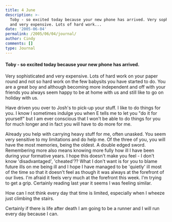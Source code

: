 ```yaml
---
title: 4 June
description: >-
  Toby - so excited today because your new phone has arrived. Very sophisticated
  and very expensive. Lots of hard work...
date: '2005-06-04'
permalink: /2005/06/04/journal/
author: Cindy
comments: []
type: Journal
---
```



#### Toby - so excited today because your new phone has arrived.

Very sophisticated and very expensive. Lots of hard work on your paper round and not so hard work on the few babysits you have started to do. You are a great boy and although becoming more independent and off with your friends you always seem happy to be at home with us and still like to go on holiday with us.

Have driven you over to Josh's to pick-up your stuff. I like to do things for you. I know I sometimes indulge you when E tells me to let you "do it for yourself" but I am ever conscious that I won't be able to do things for you for much longer and in fact you will have to do more for me.

Already you help with carrying heavy stuff for me, often unasked. You seem very sensitive to my limitations and do help me. Of the three of you, you will have the most memories, being the oldest. A double edged sword. Remembering more also means knowing more fully how ill I have been during your formative years. I hope this doesn't make you feel - I don't know 'disadvantaged', 'cheated'?? What I don't want is for you to blame future ills on me being ill and I hope I have managed to be 'quietly' ill most of the time so that it doesn't feel as though it was always at the forefront of our lives. I'm afraid it feels very much at the forefront this week.
I'm trying to get a grip. Certainly reading last year it seems I was feeling similar.

How can I not think every day that time is limited, especially when I wheeze just climbing the stairs.

Certainly if there is life after death I am going to be a runner and I will run every day because I can.
